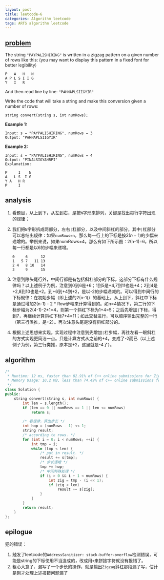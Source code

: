 ```yaml
---
layout: post
title: leetcode-6
categories: Algorithm leetcode
tags: ARTS algorithm leetcode
---
```


## [problem](https://leetcode.com/problems/zigzag-conversion/)

The string `"PAYPALISHIRING"` is written in a zigzag pattern on a given number of rows like this: (you may want to display this pattern in a fixed font for better legibility)

```
P   A   H   N
A P L S I I G
Y   I   R
```

And then read line by line: `"PAHNAPLSIIGYIR"`

Write the code that will take a string and make this conversion given a number of rows:

```
string convert(string s, int numRows);
```

**Example 1:**

```
Input: s = "PAYPALISHIRING", numRows = 3
Output: "PAHNAPLSIIGYIR"
```

**Example 2:**

```
Input: s = "PAYPALISHIRING", numRows = 4
Output: "PINALSIGYAHRPI"
Explanation:

P     I    N
A   L S  I G
Y A   H R
P     I
```

## analysis

1. 看题目，从上到下，从左到右，是按`N`字形来排列，关键是找出每行字符出现的规律；

2. 我们把`N`字形拆成两部分，左右`|`杠部分，以及中间斜杠的部分。其中`|`杠部分可以总结出规律：如果`numRows=n`，那么每一行上的下标是按$2(n-1)$的步幅来递增的。举例来说，如果numRows=4，那么有如下所示图：2(n-1)=6，所以每一行都是以6的步幅来递增。

   ```
   0     6      12
   1   5 7   11 13
   2 4   8 10   14
   3     9      15
   ```

3. 注意到除头尾行外，中间行都是有包括斜杠部分的下标。这部分下标有什么规律吗？以上述例子为例，注意到0到6是+6；1到5是+4,7到11也是+4；2到4是+2,8到10也是+2。到+6到+4到+2，是以-2的步幅递减的。可以得到中间行的下标规律：在初始步幅（即上述的2(n-1)）的基础上，从上到下，斜杠中下标是通过增加2(n-1) - 2 * Row步幅来计算得到的。如n=4情况下，第二行的下标步幅为2(4-1)-2*1=4，则第一个斜杠下标为1+4=5；之后先增加`|`下标，得到7，再继续计算斜杠下标7+4=11；如此交替进行，可以顺序输出完整的一行（第三行类推，是+2）。再次注意头尾是没有斜杠部分的。
4. 根据上述思想来实现。实现过程中注意到先增加`|`杠步幅，再往左看一眼斜杠的方式实现更简洁一点。只是计算方式从之前的+4，变成了-2而已（以上述例子为例，第三行类推，原本是+2，这里就是-4了）。

## algorithm

```c++
/*
 * Runtime: 12 ms, faster than 82.91% of C++ online submissions for ZigZag Conversion.
 * Memory Usage: 10.2 MB, less than 74.49% of C++ online submissions for ZigZag Conversion.
 */
class Solution {
public:
    string convert(string s, int numRows) {
        int len = s.length();
        if (len == 0 || numRows == 1 || len <= numRows)
            return s;
        
        /* 看规律，算出步长 */
        int hop = (numRows - 1) << 1;
        string result;
        /* according to rows. */
        for (int i = 0; i < numRows; ++i) {
            int tmp = i;
            while (tmp < len) {
                /* put in result. */
                result += s[tmp];
                /* 步长递增 */
                tmp += hop;      
                /* 中间特殊处理 */
                if (i > 0 && i + 1 < numRows) {
                    int zig = tmp - (i << 1);
                    if (zig < len)
                        result += s[zig];
                }
            }
        }
        return result;
    }
};
```



## epilogue

犯的错误：

1. 触发了leetcode的`AddressSanitizer: stack-buffer-overflow`检测错误，可能是string的下标使用不当造成的，改成用`+`来拼接字符就没有报错了。
2. 粗心大意了，漏写了一个步长的操作，就是输出`Zigzag`斜杠那段漏了写，估计是刚才处理上述报错问题漏了